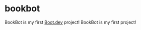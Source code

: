 # bookbot
BookBot is my first [Boot.dev](https://www.boot.dev) project!
BookBot is my first project!